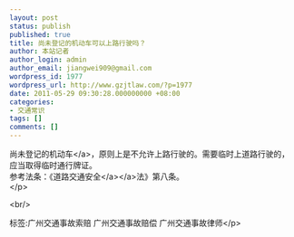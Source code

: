 ```yaml
---
layout: post
status: publish
published: true
title: 尚未登记的机动车可以上路行驶吗？
author: 本站记者
author_login: admin
author_email: jiangwei909@gmail.com
wordpress_id: 1977
wordpress_url: http://www.gzjtlaw.com/?p=1977
date: 2011-05-29 09:30:28.000000000 +08:00
categories:
- 交通常识
tags: []
comments: []
---
```

<p> 尚未登记的<a>机动车<&#47;a>，原则上是不允许上路行驶的。需要临时上道路行驶的，应当取得临时通行牌证。<br>参考法条：《<a>道路<a>交通安全<&#47;a><&#47;a>法》第八条。<br><&#47;p><br&#47;><p>标签:广州交通事故索赔 广州交通事故赔偿 广州交通事故律师<&#47;p>
